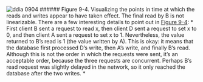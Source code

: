 ![ddia 0904](assets/ddia_0904.png) ###### Figure 9-4. Visualizing the points in time at which the reads and writes appear to have taken effect. The final read by B is not linearizable. There are a few interesting details to point out in [Figure 9-4](#fig_consistency_linearizability_3): *  First client B sent a request to read x, then client D sent a request to set x to 0, and then
client A sent a request to set x to 1. Nevertheless, the value returned to B’s read is 1 (the
value written by A). This is okay: it means that the database first processed D’s write, then A’s
write, and finally B’s read. Although this is not the order in which the requests were sent, it’s
an acceptable order, because the three requests are concurrent. Perhaps B’s read request was
slightly delayed in the network, so it only reached the database after the two writes. * 